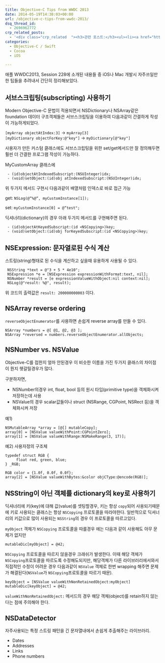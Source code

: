 ```yaml
---
title: Objective-C Tips from WWDC 2013
date: 2014-05-19T14:38:03+00:00
url: /objective-c-tips-from-wwdc-2013/
dsq_thread_id:
  - 2696962772
crp_related_posts:
  - '<div class="crp_related  "><h3>관련 포스트:</h3><ul><li><a href="https://www.letmecompile.com/swift-struct-vs-class-%ec%b0%a8%ec%9d%b4%ec%a0%90-%eb%b9%84%ea%b5%90-%eb%b6%84%ec%84%9d/"     class="post-706"><span class="crp_title">Swift struct vs. class 차이점 비교 분석</span></a></li><li><a href="https://www.letmecompile.com/kotlin-coroutine-vs-javascript-async-comparison/"     class="post-873"><span class="crp_title">JavaScript 개발자에게 Kotlin coroutine 10분만에 이해시키기</span></a></li><li><a href="https://www.letmecompile.com/redis-cluster-sentinel-overview/"     class="post-770"><span class="crp_title">레디스 클러스터, 센티넬 구성 및 동작 방식</span></a></li><li><a href="https://www.letmecompile.com/swift-closure-vs-objective-c-block/"     class="post-704"><span class="crp_title">Swift Closure vs. Objective-C Block 차이점 비교 분석</span></a></li><li><a href="https://www.letmecompile.com/api-auth-jwt-jwk-explained/"     class="post-800"><span class="crp_title">API 서버 인증을 위한 JWT와 JWK 이해하기</span></a></li></ul><div class="crp_clear"></div></div>'
categories:
  - Objective-C / Swift
  - Cocoa
  - iOS

---
```

애플 WWDC2013, Session 228에 소개된 내용들 중 iOS나 Mac 개발시 자주쓰일만한 팁들을 추려내서 간단히 정리해보았다.

## 서브스크립팅(subscripting) 사용하기

Modern Objective-C 문법이 적용되면서 NSDictionary나 NSArray같은 foundation 데이터 구조객체들은 서브스크립팅을 이용하여 다음과같이 간결하게 작성이 가능하게되었다.

`[myArray objectAtIndex:3]` -> `myArray[3]`  
`[myDictionary objectForKey:@"key"]` -> `myDictionary[@"key"]`

사용자가 만든 커스텀 클래스에도 서브스크립팅을 위한 set/get메서드만 잘 정의해두면 훨씬 더 간결한 프로그램 작성이 가능하다.

MyCustomArray 클래스에

     - (id)objectAtIndexedSubscript:(NSUInteger)idx;
     - (void)setObject:(id)obj atIndexedSubscript:(NSUInteger)idx;
    

위 두가지 메서드 구현시 다음과같이 배열처럼 인덱스로 바로 접근 가능

get: `NSLog(@“%@“, myCustomInstance[1]);`

set: `myCustomInstance[0] = @“test";`

딕셔너리(dictionary)의 경우 아래 두가지 메서드를 구현해주면 된다.

     - (id)objectAtKeyedSubscript:(id <NSCopying>)key;
     - (void)setObject:(id)obj forKeyedSubscript:(id <NSCopying>)key;
    

## NSExpression: 문자열로된 수식 계산

스트링(string)형태로 된 수식을 계산하고 싶을때 유용하게 사용될 수 있다.

     NSString *text = @"3 + 5 * 4e10";
     NSExpression *e = [NSExpression expressionWithFormat:text, nil];
     NSNumber *result = [e expressionValueWithObject:nil context:nil];
     NSLog(@"result: %@", result);
    

위 코드의 출력값은 `result: 200000000003` 이다.

## NSArray reverse ordering

`reverseObjectEnumerator`를 사용하면 손쉽게 reverse array를 만들 수 있다.

    NSArray *numbers = @[ @1, @2, @3 ];
    NSArray *reversed = numbers.reverseObjectEnumerator.allObjects;
    

## NSNumber vs. NSValue

Objective-C를 접한지 얼마 안된경우 이 비슷한 이름을 가진 두가지 클래스의 차이점이 뭔지 헷갈릴경우가 많다.

구분하자면,

  * NSNumber의경우 int, float, bool 등의 원시 타입(primitive type)을 객체화시켜 저장하는데 사용
  * NSValue의 경우 scalar값들이나 struct (NSRange, CGPoint, NSRect 등)을 객체화시켜 저장

예1)

    NSMutableArray *array = [@[] mutableCopy];
    array[0] = [NSValue valueWithPoint:CGPointZero];
    array[1] = [NSValue valueWithRange:NSMakeRange(3, 17)];
    

예2) 사용자정의 구조체

    typedef struct RGB {
         float red, green, blue;
    } _RGB;
    
    RGB color = {1.0f, 0.0f, 0.0f};
    array[2] = [NSValue valueWithBytes:&color objCType:@encode(RGB)];
    

## NSString이 아닌 객체를 dictionary의 key로 사용하기

딕셔너리에 키(key)에 대해 값(value)를 셋팅할경우, 키는 항상 `copy`되어 사용되기때문에 키로 사용되는 클래스는 항상 `NSCopying` 프로토콜을 따라야한다. 일반적으로 딕셔너리의 키값으로 많이 사용되는 `NSString`의 경우 이 프로토콜을 따르고있다.

`myObject` 객체가 `NSCopying` 프로토콜을 따를경우 에는 다음과 같이 사용해도 아무 문제가 없지만

    mutableDic[myObject] = @42;
    

`NSCopying` 프로토콜을 따르지 않을경우 크래쉬가 발생한다. 이때 해당 객체가 `NSCopying`프로토콜을 따르도록 수정해도되지만, 해당객체가 다른 라이브러리에서와서 직접적인 수정이 어려운 경우 다음과같이 `NSValue` 객체로 한번 wrapping 해주면 문제가 해결된다(`NSValue`가 `NSCopying`프로토콜을 따르기 때문).

    keyObject = [NSValue valueWithNonRetainedObject:myObject]
    mutableDic[keyObject] = @42;
    

`valueWithNonRetainedObject:` 메서드의 경우 해당 객체(object)를 retain하지 않는다는 점에 주의해야 한다.

## NSDataDetector

자주사용되는 특정 스트링 패턴을 긴 문자열내에서 손쉽게 추출해주는 라이브러리.

  * Dates
  * Addresses
  * Links
  * Phone numbers
